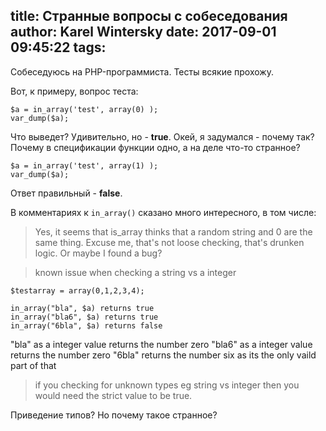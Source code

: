title: Странные вопросы с собеседования
author: Karel Wintersky
date: 2017-09-01 09:45:22
tags:
---
Собеседуюсь на PHP-программиста. Тесты всякие прохожу.

Вот, к примеру, вопрос теста:
```
$a = in_array('test', array(0) );
var_dump($a);
```
Что выведет? Удивительно, но - **true**. Окей, я задумался - почему так? Почему в спецификации функции одно, а на деле что-то странное? 

```
$a = in_array('test', array(1) );
var_dump($a);
```
Ответ правильный - **false**.

В комментариях к `in_array()` сказано много интересного, в том числе:

> Yes, it seems that is_array thinks that a random string and 0 are the same thing.
Excuse me, that's not loose checking, that's drunken logic.
Or maybe I found a bug?

> known issue
when checking a string vs a integer

```
$testarray = array(0,1,2,3,4);

in_array("bla", $a) returns true
in_array("bla6", $a) returns true
in_array("6bla", $a) returns false 
```

"bla" as a integer value returns the number zero
"bla6" as a integer value returns the number zero
"6bla" returns the number six as its the only vaild part of that

> if you checking for unknown types eg string vs integer 
then you would need the strict value to be true.

Приведение типов? Но почему такое странное? 